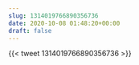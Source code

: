 ```yaml
---
slug: 1314019766890356736
date: 2020-10-08 01:48:20+00:00
draft: false
---
```


{{< tweet 1314019766890356736 >}}
